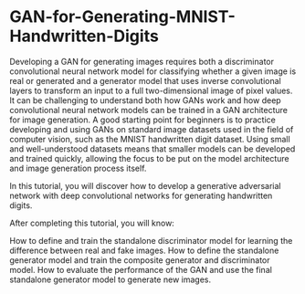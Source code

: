 # GAN-for-Generating-MNIST-Handwritten-Digits
Developing a GAN for generating images requires both a discriminator convolutional neural network model for classifying whether a given image is real or generated and a generator model that uses inverse convolutional layers to transform an input to a full two-dimensional image of pixel values.
It can be challenging to understand both how GANs work and how deep convolutional neural network models can be trained in a GAN architecture for image generation. A good starting point for beginners is to practice developing and using GANs on standard image datasets used in the field of computer vision, such as the MNIST handwritten digit dataset. Using small and well-understood datasets means that smaller models can be developed and trained quickly, allowing the focus to be put on the model architecture and image generation process itself.

In this tutorial, you will discover how to develop a generative adversarial network with deep convolutional networks for generating handwritten digits.

After completing this tutorial, you will know:

How to define and train the standalone discriminator model for learning the difference between real and fake images.
How to define the standalone generator model and train the composite generator and discriminator model.
How to evaluate the performance of the GAN and use the final standalone generator model to generate new images.
